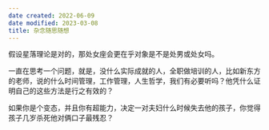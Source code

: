 ```yaml
---
date created: 2022-06-09
date modified: 2023-03-08
title: 杂念随思随想
---
```


假设星落理论是对的，那处女座会更在乎对象是不是处男或处女吗。

一直在思考一个问题，就是，没什么实际成就的人，全职做培训的人，比如新东方的老师，说的什么时间管理，工作管理，人生哲学，我们有必要听吗？他凭什么证明自己的这些方法是行之有效的？

如果你是个变态，并且你有超能力，决定一对夫妇什么时候失去他的孩子，你觉得孩子几岁杀死他对俩口子最残忍？
